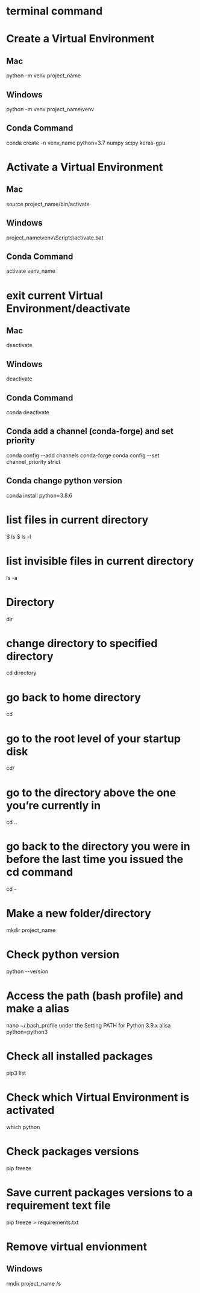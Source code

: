 # terminal command


# Create a Virtual Environment
## Mac
python -m venv project_name
## Windows
python -m venv project_name\venv
## Conda Command
conda create -n venv_name python=3.7 numpy scipy keras-gpu

# Activate a Virtual Environment
## Mac
source project_name/bin/activate
## Windows
project_name\venv\Scripts\activate.bat
## Conda Command
activate venv_name

# exit current Virtual Environment/deactivate
## Mac
deactivate

## Windows
deactivate

## Conda Command
conda deactivate

## Conda add a channel (conda-forge) and set priority
conda config --add channels conda-forge
conda config --set channel_priority strict

## Conda change python version
 conda install python=3.8.6

# list files in current directory
$ ls
$ ls -l

# list invisible files in current directory
ls -a

# Directory
dir

# change directory to specified directory
cd directory

# go back to home directory
cd

# go to the root level of your startup disk
cd/

# go to the directory above the one you’re currently in
cd ..

# go back to the directory you were in before the last time you issued the cd command
cd -

# Make a new folder/directory
mkdir project_name

# Check python version
python --version

# Access the path (bash profile) and make a alias
nano ~/.bash_profile
under the Setting PATH for Python 3.9.x
alisa python=python3

# Check all installed packages
pip3 list



# Check which Virtual Environment is activated
which python

# Check packages versions
pip freeze

# Save current packages versions to a requirement text file
pip freeze > requirements.txt

# Remove virtual envionment
## Windows
rmdir project_name /s












